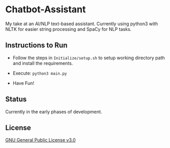 # Chatbot-Assistant

My take at an AI/NLP text-based assistant. Currently using python3 with NLTK for easier string processing and SpaCy for NLP tasks.

## Instructions to Run
- Follow the steps in `Initialize/setup.sh` to setup working directory path and install the requirements.

- Execute: `python3 main.py`

- Have Fun!

## Status
Currently in the early phases of development.

## License 
[GNU General Public License v3.0](https://github.com/SmartyPants042/Chatbot-Assistant/blob/master/LICENSE)
